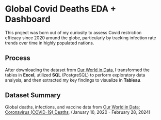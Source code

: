 # Global Covid Deaths EDA + Dashboard

This project was born out of my curiosity to assess Covid restriction efficacy since 2020 around the globe, particularly by tracking infection rate trends over time in highly populated nations. 

## Process

After downloading the dataset from [Our World in Data](https://ourworldindata.org/covid-deaths), I transformed the tables in **Excel**, utilized **SQL** (PostgreSQL) to perform exploratory data analysis, and then extracted my key findings to visualize in **Tableau**.


## Dataset Summary

Global deaths, infections, and vaccine data from [Our World in Data: Coronavirus (COVID-19) Deaths](https://ourworldindata.org/covid-deaths), (January 10, 2020 - February 28, 2024)

